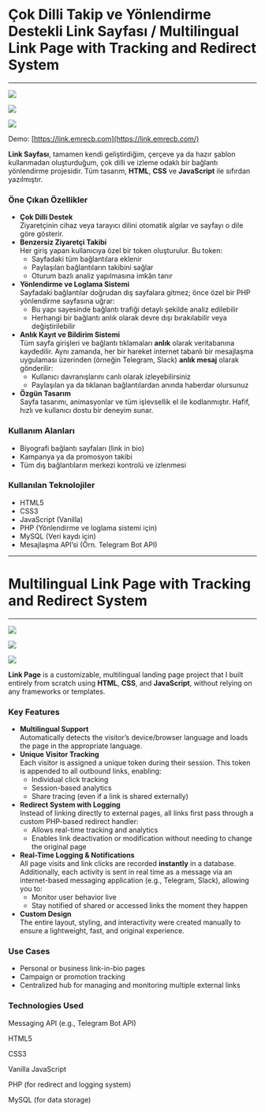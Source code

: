 # Çok Dilli Takip ve Yönlendirme Destekli Link Sayfası / Multilingual Link Page with Tracking and Redirect System
----------------

![](https://emrecb.com/wp-content/uploads/Ekran-Resmi-2025-04-27-20.27.33.png)

![](https://emrecb.com/wp-content/uploads/Ekran-Resmi-2025-04-27-20.28.26.png)

![](https://emrecb.com/wp-content/uploads/Ekran-Resmi-2025-04-27-20.29.00.png)

Demo: [https://link.emrecb.com](https://link.emrecb.com/)

**Link Sayfası**, tamamen kendi geliştirdiğim, çerçeve ya da hazır şablon kullanmadan oluşturduğum, çok dilli ve izleme odaklı bir bağlantı yönlendirme projesidir. Tüm tasarım, **HTML**, **CSS** ve **JavaScript** ile sıfırdan yazılmıştır.

### Öne Çıkan Özellikler

*   **Çok Dilli Destek**  
    Ziyaretçinin cihaz veya tarayıcı dilini otomatik algılar ve sayfayı o dile göre gösterir.
*   **Benzersiz Ziyaretçi Takibi**  
    Her giriş yapan kullanıcıya özel bir token oluşturulur. Bu token:
    *   Sayfadaki tüm bağlantılara eklenir
    *   Paylaşılan bağlantıların takibini sağlar
    *   Oturum bazlı analiz yapılmasına imkân tanır
*   **Yönlendirme ve Loglama Sistemi**  
    Sayfadaki bağlantılar doğrudan dış sayfalara gitmez; önce özel bir PHP yönlendirme sayfasına uğrar:
    *   Bu yapı sayesinde bağlantı trafiği detaylı şekilde analiz edilebilir
    *   Herhangi bir bağlantı anlık olarak devre dışı bırakılabilir veya değiştirilebilir
*   **Anlık Kayıt ve Bildirim Sistemi**  
    Tüm sayfa girişleri ve bağlantı tıklamaları **anlık** olarak veritabanına kaydedilir. Aynı zamanda, her bir hareket internet tabanlı bir mesajlaşma uygulaması üzerinden (örneğin Telegram, Slack) **anlık mesaj** olarak gönderilir:
    *   Kullanıcı davranışlarını canlı olarak izleyebilirsiniz
    *   Paylaşılan ya da tıklanan bağlantılardan anında haberdar olursunuz
*   **Özgün Tasarım**  
    Sayfa tasarımı, animasyonlar ve tüm işlevsellik el ile kodlanmıştır. Hafif, hızlı ve kullanıcı dostu bir deneyim sunar.

### Kullanım Alanları

*   Biyografi bağlantı sayfaları (link in bio)
*   Kampanya ya da promosyon takibi
*   Tüm dış bağlantıların merkezi kontrolü ve izlenmesi

### Kullanılan Teknolojiler

*   HTML5
*   CSS3
*   JavaScript (Vanilla)
*   PHP (Yönlendirme ve loglama sistemi için)
*   MySQL (Veri kaydı için)
*   Mesajlaşma API’si (Örn. Telegram Bot API)  

----------------


# Multilingual Link Page with Tracking and Redirect System
----------------

![](https://emrecb.com/wp-content/uploads/Ekran-Resmi-2025-04-27-20.29.34.png)

![](https://emrecb.com/wp-content/uploads/Ekran-Resmi-2025-04-27-20.30.05.png)

![](https://emrecb.com/wp-content/uploads/Ekran-Resmi-2025-04-27-20.30.33.png)

**Link Page** is a customizable, multilingual landing page project that I built entirely from scratch using **HTML**, **CSS**, and **JavaScript**, without relying on any frameworks or templates.

### Key Features

*   **Multilingual Support**  
    Automatically detects the visitor’s device/browser language and loads the page in the appropriate language.
*   **Unique Visitor Tracking**  
    Each visitor is assigned a unique token during their session. This token is appended to all outbound links, enabling:
    *   Individual click tracking
    *   Session-based analytics
    *   Share tracing (even if a link is shared externally)
*   **Redirect System with Logging**  
    Instead of linking directly to external pages, all links first pass through a custom PHP-based redirect handler:
    *   Allows real-time tracking and analytics
    *   Enables link deactivation or modification without needing to change the original page
*   **Real-Time Logging & Notifications**  
    All page visits and link clicks are recorded **instantly** in a database. Additionally, each activity is sent in real time as a message via an internet-based messaging application (e.g., Telegram, Slack), allowing you to:
    *   Monitor user behavior live
    *   Stay notified of shared or accessed links the moment they happen
*   **Custom Design**  
    The entire layout, styling, and interactivity were created manually to ensure a lightweight, fast, and original experience.

### Use Cases

*   Personal or business link-in-bio pages
*   Campaign or promotion tracking
*   Centralized hub for managing and monitoring multiple external links

### Technologies Used

Messaging API (e.g., Telegram Bot API)

HTML5

CSS3

Vanilla JavaScript

PHP (for redirect and logging system)

MySQL (for data storage)

